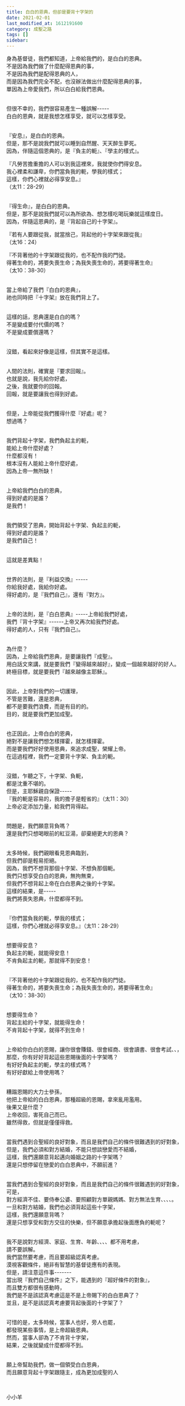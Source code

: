 ```yaml
---
title: 白白的恩典，但卻是要背十字架的
date: 2021-02-01
last_modified_at: 1612191600
category: 成聖之路
tags: []
sidebar: 
---
```


<p>身為基督徒，我們都知道，上帝給我們的，是白白的恩典。<br/>
不是因為我們做了什麼配得恩典的事，<br/>
不是因為我們是配得恩典的人，<br/>
而是因為我們完全不配，也沒辦法做出什麼配得恩典的事，<br/>
單因為上帝愛我們，所以白白給我們恩典。</p>
<p><br/>
但很不幸的，我們很容易產生一種誤解-----<br/>
白白的恩典，就是我想怎樣享受，就可以怎樣享受。</p>
<p><br/>
『安息』，是白白的恩典。<br/>
但是，那不是說我們就可以睡到自然醒、天天醉生夢死。<br/>
因為，伴隨這個恩典的，是『負主的軛』、『學主的樣式』。</p>
<p>『凡勞苦擔重擔的人可以到我這裡來，我就使你們得安息。<br/>
我心裡柔和謙卑，你們當負我的軛，學我的樣式；<br/>
這樣，你們心裡就必得享安息。』<br/>
（太11：28-29）</p>
<p><br/>
『得生命』，是白白的恩典。<br/>
但是，那不是說我們就可以為所欲為、想怎樣吃喝玩樂就這樣度日。<br/>
因為，伴隨這恩典的，是『背起自己的十字架』。</p>
<p>『若有人要跟從我，就當捨己，背起他的十字架來跟從我』<br/>
（太16：24）</p>
<p>『不背著他的十字架跟從我的，也不配作我的門徒。<br/>
得著生命的，將要失喪生命；為我失喪生命的，將要得著生命』<br/>
（太10：38-30）</p>
<p><br/>
當上帝給了我們『白白的恩典』，<br/>
祂也同時把『十字架』放在我們背上了。</p>
<p><br/>
這樣的話，恩典還是白白的嗎？<br/>
不是變成要付代價的嗎？<br/>
不是變成要償還嗎？</p>
<p><br/>
沒錯，看起來好像是這樣，但其實不是這樣。</p>
<p><br/>
人間的法則，確實是『要求回報』。<br/>
也就是說，我先給你好處，<br/>
之後，我就要你的回報。<br/>
回報，就是要讓我也得到好處。</p>
<p><br/>
但是，上帝能從我們獲得什麼『好處』呢？<br/>
想過嗎？</p>
<p><br/>
我們背起十字架，我們負起主的軛，<br/>
能給上帝什麼好處？<br/>
什麼都沒有！<br/>
根本沒有人能給上帝什麼好處，<br/>
因為上帝一無所缺！</p>
<p><br/>
上帝給我們白白的恩典，<br/>
得到好處的是誰？<br/>
是我們！</p>
<p><br/>
我們領受了恩典，開始背起十字架、負起主的軛，<br/>
得到好處的是誰？<br/>
是我們自己！</p>
<p><br/>
這就是差異點！</p>
<p><br/>
世界的法則，是『利益交換』-----<br/>
你給我好處，我給你好處。<br/>
得好處的，是『我們自己』，還有『對方』。</p>
<p><br/>
上帝的法則，是『白白恩典』-----上帝給我們好處，<br/>
我們『背十字架』------上帝又再次給我們好處。<br/>
得好處的人，只有『我們自己』。</p>
<p><br/>
為什麼？<br/>
因為，上帝給我們恩典，是要讓我們『成聖』。<br/>
用白話文來講，就是要我們『變得越來越好』，變成一個越來越好的好人。<br/>
終極目標，就是要我們『越來越像主耶穌』。</p>
<p><br/>
因此，上帝對我們的一切護理，<br/>
不管是苦難，還是恩典，<br/>
都不是要我們浪費，而是有目的的。<br/>
目的，就是要我們更加成聖。</p>
<p><br/>
也正因此，上帝白白的恩典，<br/>
絕對不是讓我們想怎樣揮霍，就怎樣揮霍。<br/>
而是要我們好好使用恩典，來追求成聖，榮耀上帝。<br/>
在這過程裡，我們一定要背十字架、負主的軛。</p>
<p><br/>
沒錯，乍聽之下，十字架、負軛，<br/>
都是沈重不堪的。<br/>
但是，主耶穌親自保證-----<br/>
『我的軛是容易的，我的擔子是輕省的』（太11：30）<br/>
上帝必定添加力量，給我們背得起。</p>
<p><br/>
問題是，我們願意背負嗎？<br/>
還是我們只想喝眼前的紅豆湯，卻棄絕更大的恩典？</p>
<p><br/>
太多時候，我們親眼看見恩典臨到，<br/>
但我們卻是輕易拒絕。<br/>
因為，我們不想背那個十字架、不想負那個軛。<br/>
我們只想享受白白的恩典，無拘無束，<br/>
但我們不想背起上帝在白白恩典之後的十字架。<br/>
這樣的結果，是-----<br/>
我們將喪失恩典，什麼都得不到。</p>
<p><br/>
『你們當負我的軛，學我的樣式；<br/>
這樣，你們心裡就必得享安息。』（太11：28-29）</p>
<p><br/>
想要得安息？<br/>
負起主的軛，就能得安息！<br/>
不肯負起主的軛，那就得不到安息！</p>
<p><br/>
『不背著他的十字架跟從我的，也不配作我的門徒。<br/>
得著生命的，將要失喪生命；為我失喪生命的，將要得著生命』<br/>
（太10：38-30）</p>
<p><br/>
想要得生命？<br/>
背起主給的十字架，就能得生命！<br/>
不肯背起十字架，就得不到生命！</p>
<p><br/>
上帝給你白白的恩賜，讓你很會賺錢、很會經商、很會讀書、很會考試、、，<br/>
那麼，你有好好背起這些恩賜後面的十字架嗎？<br/>
有好好負起主的軛，學主的樣式嗎？<br/>
有好好獻給上帝使用嗎？</p>
<p><br/>
糟蹋恩賜的大力士參孫，<br/>
他把上帝給的白白恩典，那種超級的恩賜，拿來亂用濫用。<br/>
後果又是什麼？<br/>
上帝收回，害死自己而已。<br/>
雖然得救，但就是僅僅得救。</p>
<p><br/>
當我們遇到合聖經的良好對象，而且是我們自己的條件很難遇到的好對象，<br/>
但是，我們必須和對方結婚，不能只想談戀愛而不結婚，<br/>
這樣，我們還願意背起邁向婚姻之路的十字架嗎？<br/>
還是只想停留在戀愛的白白恩典中，不願前進？</p>
<p><br/>
當我們遇到合聖經的良好對象，而且是我們自己的條件很難遇到的好對象，<br/>
可是，<br/>
對方經濟不佳、要侍奉公婆、要照顧對方單親媽媽、對方無法生育、、、、。<br/>
一旦和對方結婚，我們也必須背起這些十字架，<br/>
這樣，我們還願意背嗎？<br/>
還是只想享受和對方交往的快樂，但不願意承擔起後面應負的軛呢？</p>
<p><br/>
我不是說對方經濟、家庭、生育、年齡、、、、都不用考慮，<br/>
請不要誤解。<br/>
我們當然要考慮，而且要超級認真考慮。<br/>
漠視客觀條件，絕非有智慧的基督徒應有的表現。<br/>
但是，請注意這件事-------<br/>
當出現『我們自己條件』之下，能遇到的『超好條件的對象』，<br/>
而且雙方都很有感動時，<br/>
我們是不是該認真考慮這是不是上帝賜下的白白恩典了？<br/>
並且，是不是該認真考慮要背起後面的十字架了？</p>
<p><br/>
可惜的是，太多時候，當事人也好，旁人也罷，<br/>
都發現某些事情，是上帝超級恩典。<br/>
然而，當事人卻為了不肯背十字架，<br/>
結果，之後就變成什麼都得不到。</p>
<p><br/>
願上帝幫助我們，做一個領受白白恩典，<br/>
而且願意背起十字架跟隨主，成為更加成聖的人</p>
<p> </p>
<p>小小羊</p>
